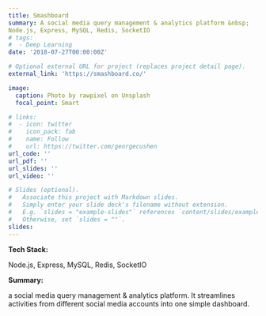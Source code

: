 ```yaml
---
title: Smashboard
summary: A social media query management & analytics platform &nbsp; 
Node.js, Express, MySQL, Redis, SocketIO
# tags:
#  - Deep Learning
date: '2018-07-27T00:00:00Z'

# Optional external URL for project (replaces project detail page).
external_link: 'https://smashboard.co/'

image:
  caption: Photo by rawpixel on Unsplash
  focal_point: Smart

# links:
#  - icon: twitter
#    icon_pack: fab
#    name: Follow
#    url: https://twitter.com/georgecushen
url_code: ''
url_pdf: ''
url_slides: ''
url_video: ''

# Slides (optional).
#   Associate this project with Markdown slides.
#   Simply enter your slide deck's filename without extension.
#   E.g. `slides = "example-slides"` references `content/slides/example-slides.md`.
#   Otherwise, set `slides = ""`.
slides: 
---
```

**Tech Stack:**

Node.js, Express, MySQL, Redis, SocketIO

**Summary:**

a social media query management & analytics platform. It streamlines activities from different social media accounts into one simple dashboard.
